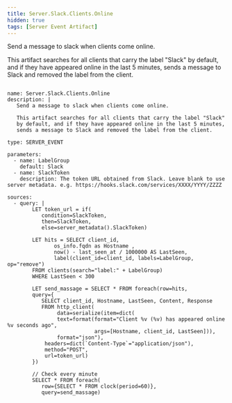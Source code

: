 ```yaml
---
title: Server.Slack.Clients.Online
hidden: true
tags: [Server Event Artifact]
---
```


Send a message to slack when clients come online.

This artifact searches for all clients that carry the label "Slack"
by default, and if they have appeared online in the last 5 minutes,
sends a message to Slack and removed the label from the client.


<pre><code class="language-yaml">
name: Server.Slack.Clients.Online
description: |
   Send a message to slack when clients come online.

   This artifact searches for all clients that carry the label &quot;Slack&quot;
   by default, and if they have appeared online in the last 5 minutes,
   sends a message to Slack and removed the label from the client.

type: SERVER_EVENT

parameters:
  - name: LabelGroup
    default: Slack
  - name: SlackToken
    description: The token URL obtained from Slack. Leave blank to use server metadata. e.g. https://hooks.slack.com/services/XXXX/YYYY/ZZZZ

sources:
  - query: |
        LET token_url = if(
           condition=SlackToken,
           then=SlackToken,
           else=server_metadata().SlackToken)

        LET hits = SELECT client_id,
               os_info.fqdn as Hostname ,
               now() - last_seen_at / 1000000 AS LastSeen,
               label(client_id=client_id, labels=LabelGroup, op=&quot;remove&quot;)
        FROM clients(search=&quot;label:&quot; + LabelGroup)
        WHERE LastSeen &lt; 300

        LET send_massage = SELECT * FROM foreach(row=hits,
        query={
           SELECT client_id, Hostname, LastSeen, Content, Response
           FROM http_client(
                data=serialize(item=dict(
                text=format(format=&quot;Client %v (%v) has appeared online %v seconds ago&quot;,
                            args=[Hostname, client_id, LastSeen])),
                format=&quot;json&quot;),
            headers=dict(`Content-Type`=&quot;application/json&quot;),
            method=&quot;POST&quot;,
            url=token_url)
        })

        // Check every minute
        SELECT * FROM foreach(
           row={SELECT * FROM clock(period=60)},
           query=send_massage)

</code></pre>

